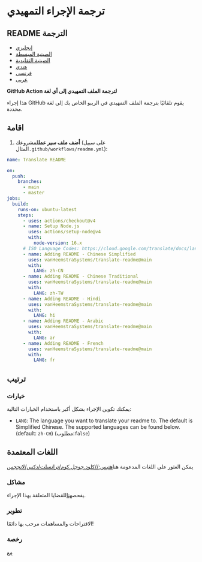 # ترجمة الإجراء التمهيدي

## README الترجمة

-   [إنجليزي](README.md)
-   [الصينية المبسطة](README.zh-CN.md)
-   [الصينية التقليدية](README.zh-TW.md)
-   [هندي](README.hi.md)
-   [فرنسي](README.fr.md)
-   [عربى](README.ar.md)

**GitHub Action لترجمة الملف التمهيدي إلى أي لغة**

هذا إجراء GitHub يقوم تلقائيًا بترجمة الملف التمهيدي في الريبو الخاص بك إلى لغة محددة.

## اقامة

1.  **أضف ملف سير عمل**لمشروعك (على سبيل المثال`.github/workflows/readme.yml`):

```yaml
name: Translate README

on:
  push:
    branches:
      - main
      - master
jobs:
  build:
    runs-on: ubuntu-latest
    steps:
      - uses: actions/checkout@v4
      - name: Setup Node.js
        uses: actions/setup-node@v4
        with:
          node-version: 16.x
      # ISO Language Codes: https://cloud.google.com/translate/docs/languages  
      - name: Adding README - Chinese Simplified
        uses: vanHeemstraSystems/translate-readme@main
        with:
          LANG: zh-CN
      - name: Adding README - Chinese Traditional
        uses: vanHeemstraSystems/translate-readme@main
        with:
          LANG: zh-TW
      - name: Adding README - Hindi
        uses: vanHeemstraSystems/translate-readme@main
        with:
          LANG: hi
      - name: Adding README - Arabic
        uses: vanHeemstraSystems/translate-readme@main
        with:
          LANG: ar
      - name: Adding README - French
        uses: vanHeemstraSystems/translate-readme@main
        with:
          LANG: fr
```

## ترتيب

### خيارات

يمكنك تكوين الإجراء بشكل أكبر باستخدام الخيارات التالية:

-   `LANG`: The language you want to translate your readme to. The default is Simplified Chinese. The supported languages can be found below.
    (default: `zh-CH`) (مطلوب:`false`)

## اللغات المعتمدة

يمكن العثور على اللغات المدعومة هنا[هتبس://كلود.جوجل.كوم/ترانسلت/دكس/لانججس](https://cloud.google.com/translate/docs/languages)

### مشاكل

يفحص[هنا](https://github.com/vanHeemstraSystems/translate-readme/issues/1)للقضايا المتعلقة بهذا الإجراء.

### تطوير

الاقتراحات والمساهمات مرحب بها دائمًا!

### رخصة

[مع](./LICENSE)
